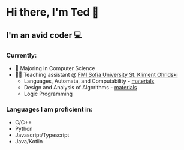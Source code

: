 # Hi there, I'm Ted 👋

## I'm an avid coder :computer:

### Currently:

* :school: Majoring in Computer Science
* :teacher: Teaching assistant @ [FMI Sofia University St. Kliment Ohridski](https://fmi.uni-sofia.bg)
  - Languages, Automata, and Computability - [materials](https://github.com/toduko/languages-automata-and-computability)
  - Design and Analysis of Algorithms - [materials](https://github.com/toduko/design-and-analysis-of-algorithms)
  - Logic Programming

### Languages I am proficient in:

* C/C++
* Python
* Javascript/Typescript
* Java/Kotlin
